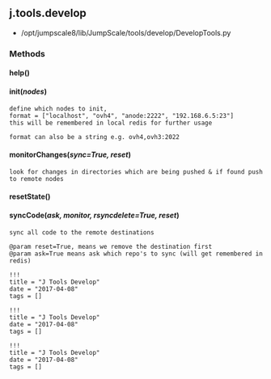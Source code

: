 <!-- toc -->
## j.tools.develop

- /opt/jumpscale8/lib/JumpScale/tools/develop/DevelopTools.py

### Methods

#### help() 

#### init(*nodes*) 

```
define which nodes to init,
format = ["localhost", "ovh4", "anode:2222", "192.168.6.5:23"]
this will be remembered in local redis for further usage

format can also be a string e.g. ovh4,ovh3:2022

```

#### monitorChanges(*sync=True, reset*) 

```
look for changes in directories which are being pushed & if found push to remote nodes

```

#### resetState() 

#### syncCode(*ask, monitor, rsyncdelete=True, reset*) 

```
sync all code to the remote destinations

@param reset=True, means we remove the destination first
@param ask=True means ask which repo's to sync (will get remembered in redis)

```


```
!!!
title = "J Tools Develop"
date = "2017-04-08"
tags = []
```

```
!!!
title = "J Tools Develop"
date = "2017-04-08"
tags = []
```

```
!!!
title = "J Tools Develop"
date = "2017-04-08"
tags = []
```
